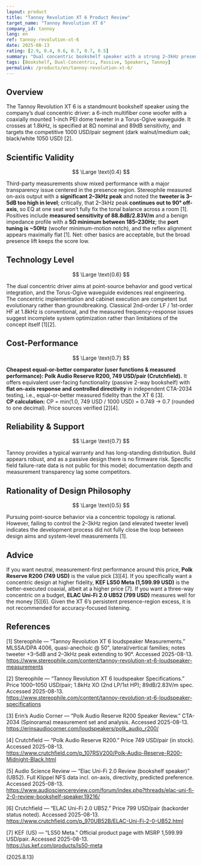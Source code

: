 ```yaml
---
layout: product
title: "Tannoy Revolution XT 6 Product Review"
target_name: "Tannoy Revolution XT 6"
company_id: tannoy
lang: en
ref: tannoy-revolution-xt-6
date: 2025-08-13
rating: [2.9, 0.4, 0.6, 0.7, 0.7, 0.5]
summary: "Dual concentric bookshelf speaker with a strong 2–3kHz presence-region peak that compromises transparency despite reasonable build quality"
tags: [Bookshelf, Dual-Concentric, Passive, Speakers, Tannoy]
permalink: /products/en/tannoy-revolution-xt-6/
---
```

## Overview

The Tannoy Revolution XT 6 is a standmount bookshelf speaker using the company’s dual concentric driver: a 6-inch multifiber cone woofer with a coaxially mounted 1-inch PEI dome tweeter in a Torus-Ogive waveguide. It crosses at 1.8kHz, is specified at 8Ω nominal and 89dB sensitivity, and targets the competitive 1000 USD/pair segment (dark walnut/medium oak; black/white 1050 USD) [2].

## Scientific Validity

$$ \Large \text{0.4} $$

Third-party measurements show mixed performance with a major transparency issue centered in the presence region. Stereophile measured on-axis output with a **significant 2–3kHz peak** and noted the **tweeter is 3–5dB too high in level**; critically, that 2–3kHz peak **continues out to 90° off-axis**, so EQ at one seat won’t fully fix the tonal balance across a room [1]. Positives include **measured sensitivity of 88.8dB/2.83V/m** and a benign impedance profile with a **5Ω minimum between 185–230Hz**; the **port tuning is ~50Hz** (woofer minimum-motion notch), and the reflex alignment appears maximally flat [1]. Net: other basics are acceptable, but the broad presence lift keeps the score low.

## Technology Level

$$ \Large \text{0.6} $$

The dual concentric driver aims at point-source behavior and good vertical integration, and the Torus-Ogive waveguide evidences real engineering. The concentric implementation and cabinet execution are competent but evolutionary rather than groundbreaking. Classical 2nd-order LF / 1st-order HF at 1.8kHz is conventional, and the measured frequency-response issues suggest incomplete system optimization rather than limitations of the concept itself [1][2].

## Cost-Performance

$$ \Large \text{0.7} $$

**Cheapest equal-or-better comparator (user functions & measured performance): Polk Audio Reserve R200, 749 USD/pair (Crutchfield).** It offers equivalent user-facing functionality (passive 2-way bookshelf) with **flat on-axis response and controlled directivity** in independent CTA-2034 testing, i.e., equal-or-better measured fidelity than the XT 6 [3].  
**CP calculation:** CP = min(1.0, 749 USD / 1000 USD) = 0.749 → 0.7 (rounded to one decimal). Price sources verified [2][4].

## Reliability & Support

$$ \Large \text{0.7} $$

Tannoy provides a typical warranty and has long-standing distribution. Build appears robust, and as a passive design there is no firmware risk. Specific field failure-rate data is not public for this model; documentation depth and measurement transparency lag some competitors.

## Rationality of Design Philosophy

$$ \Large \text{0.5} $$

Pursuing point-source behavior via a concentric topology is rational. However, failing to control the 2–3kHz region (and elevated tweeter level) indicates the development process did not fully close the loop between design aims and system-level measurements [1].

## Advice

If you want neutral, measurement-first performance around this price, **Polk Reserve R200 (749 USD)** is the value pick [3][4]. If you specifically want a concentric design at higher fidelity, **KEF LS50 Meta (1,599.99 USD)** is the better-executed coaxial, albeit at a higher price [7]. If you want a three-way concentric on a budget, **ELAC Uni-Fi 2.0 UB52 (799 USD)** measures well for the money [5][6]. Given the XT 6’s persistent presence-region excess, it is not recommended for accuracy-focused listening.

## References

[1] Stereophile — “Tannoy Revolution XT 6 loudspeaker Measurements.” MLSSA/DPA 4006, quasi-anechoic @ 50", lateral/vertical families; notes tweeter +3–5dB and 2–3kHz peak extending to 90°. Accessed 2025-08-13.  
https://www.stereophile.com/content/tannoy-revolution-xt-6-loudspeaker-measurements

[2] Stereophile — “Tannoy Revolution XT 6 loudspeaker Specifications.” Price 1000–1050 USD/pair; 1.8kHz XO (2nd LP/1st HP); 89dB/2.83V/m spec. Accessed 2025-08-13.  
https://www.stereophile.com/content/tannoy-revolution-xt-6-loudspeaker-specifications

[3] Erin’s Audio Corner — “Polk Audio Reserve R200 Speaker Review.” CTA-2034 (Spinorama) measurement set and analysis. Accessed 2025-08-13.  
https://erinsaudiocorner.com/loudspeakers/polk_audio_r200/

[4] Crutchfield — “Polk Audio Reserve R200.” Price 749 USD/pair (in stock). Accessed 2025-08-13.  
https://www.crutchfield.com/p_107RSV200/Polk-Audio-Reserve-R200-Midnight-Black.html

[5] Audio Science Review — “Elac Uni-Fi 2.0 Review (bookshelf speaker)” (UB52). Full Klippel NFS data incl. on-axis, directivity, predicted preference. Accessed 2025-08-13.  
https://www.audiosciencereview.com/forum/index.php?threads/elac-uni-fi-2-0-review-bookshelf-speaker.19216/

[6] Crutchfield — “ELAC Uni-Fi 2.0 UB52.” Price 799 USD/pair (backorder status noted). Accessed 2025-08-13.  
https://www.crutchfield.com/p_970UB52B/ELAC-Uni-Fi-2-0-UB52.html

[7] KEF (US) — “LS50 Meta.” Official product page with MSRP 1,599.99 USD/pair. Accessed 2025-08-13.  
https://us.kef.com/products/ls50-meta

(2025.8.13)

